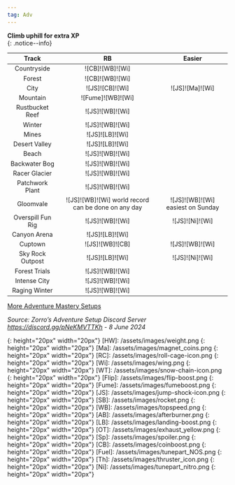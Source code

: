 ```yaml
---
tag: Adv
---
```

**Climb uphill for extra XP**  
{: .notice--info}  

Track | RB | Easier
:--: | :--: | :--:
Countryside | ![CB]![WB]![Wi] | 
Forest | ![CB]![WB]![Wi] | 
City | ![JS]![CB]![Wi] | ![JS]![Ma]![Wi]
Mountain | ![Fume]![WB]![Wi] | 
Rustbucket Reef | ![JS]![WB]![Wi] | 
Winter | ![JS]![WB]![Wi] | 
Mines | ![JS]![LB]![Wi] | 
Desert Valley | ![JS]![LB]![Wi] | 
Beach | ![JS]![WB]![Wi] | 
Backwater Bog | ![JS]![WB]![Wi] | 
Racer Glacier | ![JS]![WB]![Wi] | 
Patchwork Plant | ![JS]![WB]![Wi] | 
Gloomvale | ![JS]![WB]![Wi] world record can be done on any day | ![JS]![WB]![Wi] easiest on Sunday
Overspill Fun Rig | ![JS]![WB]![Wi] | ![JS]![Ni]![Wi]
Canyon Arena | ![JS]![LB]![Wi] | 
Cuptown | ![JS]![WB]![CB] | ![JS]![WB]![Wi]
Sky Rock Outpost | ![JS]![LB]![Wi] | ![JS]![Ni]![Wi]
Forest Trials | ![JS]![WB]![Wi] | 
Intense City | ![JS]![WB]![Wi] | 
Raging Winter | ![JS]![WB]![Wi] | 
  
[More Adventure Mastery Setups](/info/#adventures)
  
*Source: Zorro’s Adventure Setup Discord Server https://discord.gg/pNeKMVTTKh - 8 June 2024*

[AC]: /assets/images/aircontrol.png
{: height="20px" width="20px"}
[HW]: /assets/images/weight.png
{: height="20px" width="20px"}
[Ma]: /assets/images/magnet_coins.png
{: height="20px" width="20px"}
[RC]: /assets/images/roll-cage-icon.png
{: height="20px" width="20px"}
[Wi]: /assets/images/wing.png
{: height="20px" width="20px"}
[WT]: /assets/images/snow-chain-icon.png
{: height="20px" width="20px"}
[Flip]: /assets/images/flip-boost.png
{: height="20px" width="20px"}
[Fume]: /assets/images/fumeboost.png
{: height="20px" width="20px"}
[JS]: /assets/images/jump-shock-icon.png
{: height="20px" width="20px"}
[SB]: /assets/images/rocket.png
{: height="20px" width="20px"}
[WB]: /assets/images/topspeed.png
{: height="20px" width="20px"}
[AB]: /assets/images/afterburner.png
{: height="20px" width="20px"}
[LB]: /assets/images/landing-boost.png
{: height="20px" width="20px"}
[OT]: /assets/images/exhaust_yellow.png
{: height="20px" width="20px"}
[Sp]: /assets/images/spoiler.png
{: height="20px" width="20px"}
[CB]: /assets/images/coinboost.png
{: height="20px" width="20px"}
[Fuel]: /assets/images/tunepart_NOS.png
{: height="20px" width="20px"}
[Th]: /assets/images/thruster_icon.png
{: height="20px" width="20px"}
[Ni]: /assets/images/tunepart_nitro.png
{: height="20px" width="20px"}

